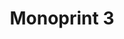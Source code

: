 ---
ee_id: '215'
site: '1'
type: '2'
url: 2008-014-monoprint-3
title: Monoprint 3
year: '2008'
display_year: '2008'
medium: Unique three-color process silkscreen on custom watermarked paper
dims: 42 x 32 inches
pitch:
ps:
live_url:
related:
youtube:
related_code:
imgs: Monoprint-3-2008-014-full-press-ih.jpg
subheading:
download:
add_credit:
add_credits:
commission:
layout: things-i-made
---